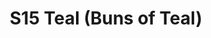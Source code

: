 ---
title: S15 Teal (Buns of Teal)
permalink: "/teams/s15-teal"
teamslug: s15-teal
members:
- Chris Maggiano - Captain
- Jim Connolly - QB
- Chip Clapp
- Dave Norton
- Dylan Eike
- Kendrick Daniel
- Michele Taa
- Mike Hess
- Patrick McIntyre
- Peter Sima
- Randy Snight
- Sean Boylan
- Sean Karson
- Stephen Tackney
teamid: 5698
name: S15 Teal
color: Buns of Teal
division: ''
---